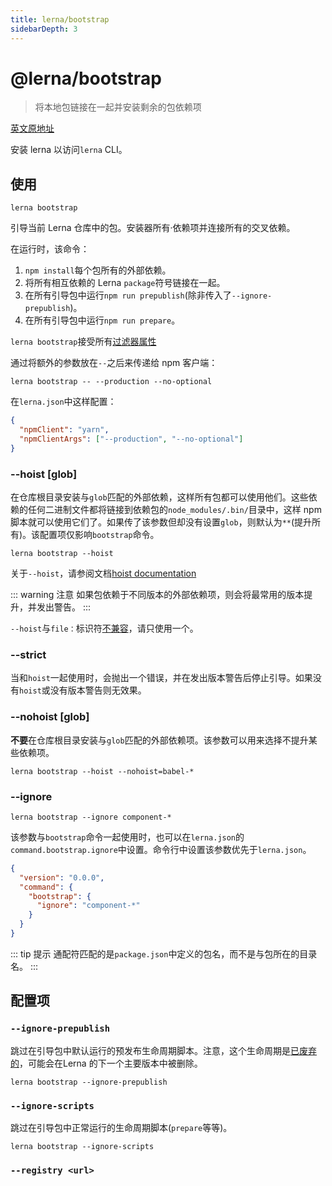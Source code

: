 ```yaml
---
title: lerna/bootstrap
sidebarDepth: 3
---
```


# @lerna/bootstrap

> 将本地包链接在一起并安装剩余的包依赖项

[英文原地址](https://github.com/lerna/lerna/tree/master/commands/publish#readme)

安装 lerna 以访问`lerna` CLI。

## 使用

```shell
lerna bootstrap
```

引导当前 Lerna 仓库中的包。安装器所有·依赖项并连接所有的交叉依赖。

在运行时，该命令：

1. `npm install`每个包所有的外部依赖。
2. 将所有相互依赖的 Lerna `package`符号链接在一起。
3. 在所有引导包中运行`npm run prepublish`(除非传入了`--ignore-prepublish`)。
4. 在所有引导包中运行`npm run prepare`。
   
`lerna bootstrap`接受所有[过滤器属性](https://www.npmjs.com/package/@lerna/filter-options)

通过将额外的参数放在`--`之后来传递给 npm 客户端：

```shell
lerna bootstrap -- --production --no-optional
```

在`lerna.json`中这样配置：

```json
{
  "npmClient": "yarn",
  "npmClientArgs": ["--production", "--no-optional"]
}
```

### --hoist [glob]

在仓库根目录安装与`glob`匹配的外部依赖，这样所有包都可以使用他们。这些依赖的任何二进制文件都将链接到依赖包的`node_modules/.bin/`目录中，这样 npm 脚本就可以使用它们了。如果传了该参数但却没有设置`glob`，则默认为`**`(提升所有)。该配置项仅影响`bootstrap`命令。

```shell
lerna bootstrap --hoist
```

关于`--hoist`，请参阅文档[hoist documentation](https://github.com/lerna/lerna/blob/master/doc/hoist.md)

::: warning 注意
如果包依赖于不同版本的外部依赖项，则会将最常用的版本提升，并发出警告。
:::

`--hoist`与`file：`标识符[不兼容](https://github.com/lerna/lerna/issues/1679#issuecomment-461544321)，请只使用一个。

### --strict

当和`hoist`一起使用时，会抛出一个错误，并在发出版本警告后停止引导。如果没有`hoist`或没有版本警告则无效果。

### --nohoist [glob]

**不要**在仓库根目录安装与`glob`匹配的外部依赖项。该参数可以用来选择不提升某些依赖项。

```shell
lerna bootstrap --hoist --nohoist=babel-*
```

### --ignore

```shell
lerna bootstrap --ignore component-*
```

该参数与`bootstrap`命令一起使用时，也可以在`lerna.json`的`command.bootstrap.ignore`中设置。命令行中设置该参数优先于`lerna.json`。

```json
{
  "version": "0.0.0",
  "command": {
    "bootstrap": {
      "ignore": "component-*"
    }
  }
}
```

::: tip 提示
通配符匹配的是`package.json`中定义的包名，而不是与包所在的目录名。
:::

## 配置项

### `--ignore-prepublish`

跳过在引导包中默认运行的预发布生命周期脚本。注意，这个生命周期是[已废弃的](https://docs.npmjs.com/misc/scripts#deprecation-note)，可能会在Lerna 的下一个主要版本中被删除。

```shell
lerna bootstrap --ignore-prepublish
```

### `--ignore-scripts`

跳过在引导包中正常运行的生命周期脚本(`prepare`等等)。

```shell
lerna bootstrap --ignore-scripts
```

### `--registry <url>`

















